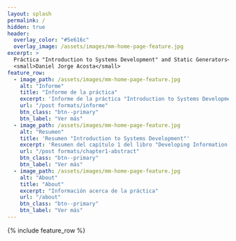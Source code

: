 ```yaml
---
layout: splash
permalink: /
hidden: true
header:
  overlay_color: "#5e616c"
  overlay_image: /assets/images/mm-home-page-feature.jpg
excerpt: >
  Práctica "Introduction to Systems Development" and Static Generators<br />
  <small>Daniel Jorge Acosta</small>
feature_row:
  - image_path: /assets/images/mm-home-page-feature.jpg
    alt: "Informe"
    title: "Informe de la práctica"
    excerpt: 'Informe de la práctica "Introduction to Systems Development" and Static Generators.'
    url: "/post formats/informe"
    btn_class: "btn--primary"
    btn_label: "Ver más"
  - image_path: /assets/images/mm-home-page-feature.jpg
    alt: "Resumen"
    title: 'Resumen "Introduction to Systems Development"'
    excerpt: 'Resumen del capítulo 1 del libro "Developing Information Systems: Practical Guidance for IT Professionals".'
    url: "/post formats/chapter1-abstract"
    btn_class: "btn--primary"
    btn_label: "Ver más"
  - image_path: /assets/images/mm-home-page-feature.jpg
    alt: "About"
    title: "About"
    excerpt: "Información acerca de la práctica"
    url: "/about"
    btn_class: "btn--primary"
    btn_label: "Ver más"
---
```


{% include feature_row %}
